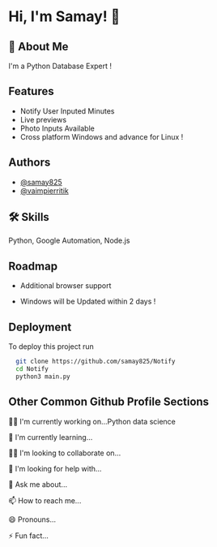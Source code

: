 
# Hi, I'm Samay! 👋


## 🚀 About Me
I'm a Python Database Expert !


## Features

- Notify User Inputed Minutes 
- Live previews
- Photo Inputs Available 
- Cross platform  Windows and advance for Linux ! 



## Authors

- [@samay825](https://www.github.com/samay825)
- [@vaimpierritik](https://www.github.com/Vaimpierritik)


## 🛠 Skills
Python, Google Automation, Node.js


## Roadmap

- Additional browser support

- Windows will be Updated within 2 days ! 


## Deployment

To deploy this project run

```bash
  git clone https://github.com/samay825/Notify
  cd Notify
  python3 main.py
```


## Other Common Github Profile Sections
👩‍💻 I'm currently working on...Python data science 

🧠 I'm currently learning...

👯‍♀️ I'm looking to collaborate on...

🤔 I'm looking for help with...

💬 Ask me about...

📫 How to reach me...

😄 Pronouns...

⚡️ Fun fact...

